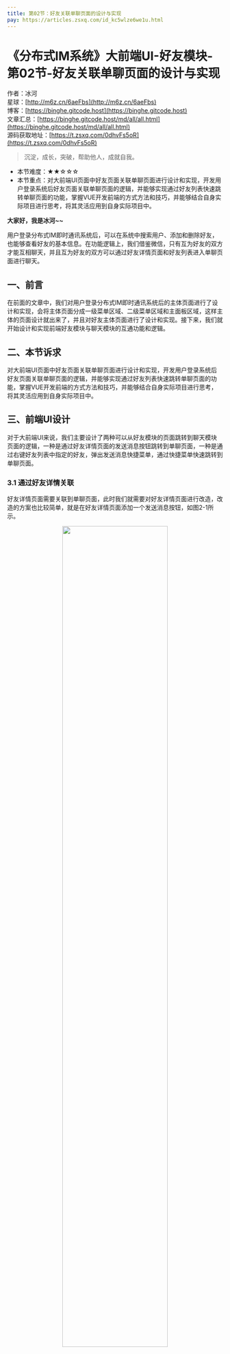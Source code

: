 ```yaml
---
title: 第02节：好友关联单聊页面的设计与实现
pay: https://articles.zsxq.com/id_kc5wlze6we1u.html
---
```


# 《分布式IM系统》大前端UI-好友模块-第02节-好友关联单聊页面的设计与实现

作者：冰河
<br/>星球：[http://m6z.cn/6aeFbs](http://m6z.cn/6aeFbs)
<br/>博客：[https://binghe.gitcode.host](https://binghe.gitcode.host)
<br/>文章汇总：[https://binghe.gitcode.host/md/all/all.html](https://binghe.gitcode.host/md/all/all.html)
<br/>源码获取地址：[https://t.zsxq.com/0dhvFs5oR](https://t.zsxq.com/0dhvFs5oR)

> 沉淀，成长，突破，帮助他人，成就自我。

* 本节难度：★★☆☆☆
* 本节重点：对大前端UI页面中好友页面关联单聊页面进行设计和实现，开发用户登录系统后好友页面关联单聊页面的逻辑，并能够实现通过好友列表快速跳转单聊页面的功能，掌握VUE开发前端的方式方法和技巧，并能够结合自身实际项目进行思考，将其灵活应用到自身实际项目中。

**大家好，我是冰河~~**

用户登录分布式IM即时通讯系统后，可以在系统中搜索用户、添加和删除好友，也能够查看好友的基本信息。在功能逻辑上，我们借鉴微信，只有互为好友的双方才能互相聊天，并且互为好友的双方可以通过好友详情页面和好友列表进入单聊页面进行聊天。

## 一、前言

在前面的文章中，我们对用户登录分布式IM即时通讯系统后的主体页面进行了设计和实现，会将主体页面分成一级菜单区域、二级菜单区域和主面板区域，这样主体的页面设计就出来了，并且对好友主体页面进行了设计和实现。接下来，我们就开始设计和实现前端好友模块与聊天模块的互通功能和逻辑。

## 二、本节诉求

对大前端UI页面中好友页面关联单聊页面进行设计和实现，开发用户登录系统后好友页面关联单聊页面的逻辑，并能够实现通过好友列表快速跳转单聊页面的功能，掌握VUE开发前端的方式方法和技巧，并能够结合自身实际项目进行思考，将其灵活应用到自身实际项目中。

## 三、前端UI设计

对于大前端UI来说，我们主要设计了两种可以从好友模块的页面跳转到聊天模块页面的逻辑，一种是通过好友详情页面的发送消息按钮跳转到单聊页面，一种是通过右键好友列表中指定的好友，弹出发送消息快捷菜单，通过快捷菜单快速跳转到单聊页面。

### 3.1 通过好友详情关联

好友详情页面需要关联到单聊页面，此时我们就需要对好友详情页面进行改造，改造的方案也比较简单，就是在好友详情页面添加一个发送消息按钮，如图2-1所示。

<div align="center">
    <img src="https://binghe.gitcode.host/images/project/im/2024-02-12-001.png?raw=true" width="70%">
    <br/>
</div>

可以看到，我们可以在好友页面添加一个发送消息按钮，通过点击发送消息按钮跳转到单聊页面，与当前好友进行聊天。

### 3.2 通过快捷菜单关联

除了通过好友详情页面关联单聊页面外，我们还设计了通过快捷菜单的方式关联单聊页面，如图2-2所示。

## 查看完整文章

加入[冰河技术](https://public.zsxq.com/groups/48848484411888.html)知识星球，解锁完整技术文章与完整代码